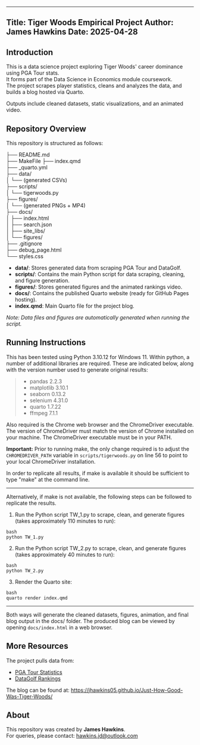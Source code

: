 --------------------------------------------------------------------------------
Title: Tiger Woods Empirical Project
Author: James Hawkins
Date: 2025-04-28
--------------------------------------------------------------------------------

## Introduction

This is a data science project exploring Tiger Woods' career dominance using PGA Tour stats.  
It forms part of the Data Science in Economics module coursework.  
The project scrapes player statistics, cleans and analyzes the data, and builds a blog hosted via Quarto.

Outputs include cleaned datasets, static visualizations, and an animated video.


## Repository Overview

This repository is structured as follows:

├── README.md  
├── MakeFile 
├── index.qmd  
├── _quarto.yml  
├── data/  
│   └── (generated CSVs)  
├── scripts/  
│   └── tigerwoods.py  
├── figures/  
│   └── (generated PNGs + MP4)  
├── docs/  
│   ├── index.html  
│   ├── search.json  
│   ├── site_libs/  
│   └── figures/  
├── .gitignore  
├── debug_page.html  
└── styles.css

- **data/**: Stores generated data from scraping PGA Tour and DataGolf.
- **scripts/**: Contains the main Python script for data scraping, cleaning, and figure generation.
- **figures/**: Stores generated figures and the animated rankings video.
- **docs/**: Contains the published Quarto website (ready for GitHub Pages hosting).
- **index.qmd**: Main Quarto file for the project blog.

*Note: Data files and figures are automatically generated when running the script.*


## Running Instructions

This has been tested using Python 3.10.12 for Windows 11. Within python, a number of additional libraries are required.  These are indicated below, along with the version number used to generate original results:
   > - pandas  2.2.3
   > - matplotlib  3.10.1
   > - seaborn  0.13.2
   > - selenium  4.31.0
   > - quarto  1.7.22 
   > - ffmpeg 7.1.1

Also required is the Chrome web browser and the ChromeDriver executable.  The version of ChromeDriver must match the version of Chrome installed on your machine.  The ChromeDriver executable must be in your PATH.

**Important:** Prior to running make, the only change required is to adjust the `CHROMEDRIVER_PATH` variable in `scripts/tigerwoods.py` on line 56 to point to your local ChromeDriver installation.

In order to replicate all results, if make is available it should be sufficient to type "make" at the command line.

---
Alternatively, if make is not available, the following steps can be followed to replicate the results.

1. Run the Python script TW_1.py to scrape, clean, and generate figures (takes approximately 110 minutes to run):
```
bash
python TW_1.py
```
2. Run the Python script TW_2.py to scrape, clean, and generate figures (takes approximately 40 minutes to run):
```
bash
python TW_2.py
```
3. Render the Quarto site:
```
bash
quarto render index.qmd
```
---

Both ways will generate the cleaned datasets, figures, animation, and final blog output in the docs/ folder. The produced blog can be viewed by opening `docs/index.html` in a web browser.


## More Resources

The project pulls data from:

- [PGA Tour Statistics](https://www.pgatour.com)
- [DataGolf Rankings](https://datagolf.com)

The blog can be found at: https://jhawkins05.github.io/Just-How-Good-Was-Tiger-Woods/


## About

This repository was created by **James Hawkins**.  
For queries, please contact: [hawkins.jd@outlook.com](mailto:hawkins.jd@outlook.com)

